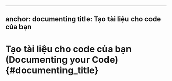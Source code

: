 ---
anchor: documenting
title: Tạo tài liệu cho code của bạn
------------------------------------

# Tạo tài liệu cho code của bạn (Documenting your Code) {#documenting_title}
